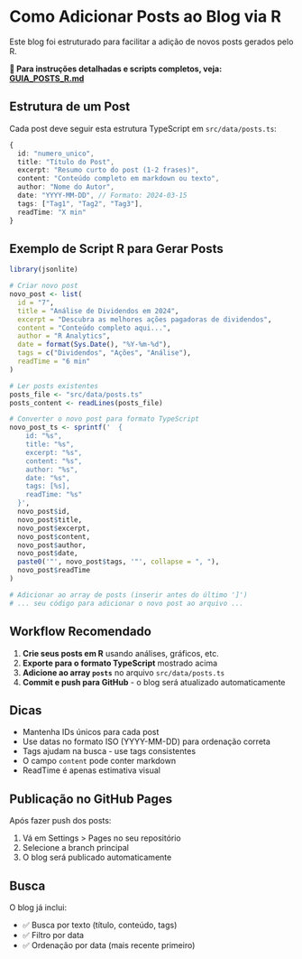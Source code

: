 # Como Adicionar Posts ao Blog via R

Este blog foi estruturado para facilitar a adição de novos posts gerados pelo R.

**📖 Para instruções detalhadas e scripts completos, veja: [GUIA_POSTS_R.md](GUIA_POSTS_R.md)**

## Estrutura de um Post

Cada post deve seguir esta estrutura TypeScript em `src/data/posts.ts`:

```typescript
{
  id: "numero_unico",
  title: "Título do Post",
  excerpt: "Resumo curto do post (1-2 frases)",
  content: "Conteúdo completo em markdown ou texto",
  author: "Nome do Autor",
  date: "YYYY-MM-DD", // Formato: 2024-03-15
  tags: ["Tag1", "Tag2", "Tag3"],
  readTime: "X min"
}
```

## Exemplo de Script R para Gerar Posts

```r
library(jsonlite)

# Criar novo post
novo_post <- list(
  id = "7",
  title = "Análise de Dividendos em 2024",
  excerpt = "Descubra as melhores ações pagadoras de dividendos",
  content = "Conteúdo completo aqui...",
  author = "R Analytics",
  date = format(Sys.Date(), "%Y-%m-%d"),
  tags = c("Dividendos", "Ações", "Análise"),
  readTime = "6 min"
)

# Ler posts existentes
posts_file <- "src/data/posts.ts"
posts_content <- readLines(posts_file)

# Converter o novo post para formato TypeScript
novo_post_ts <- sprintf('  {
    id: "%s",
    title: "%s",
    excerpt: "%s",
    content: "%s",
    author: "%s",
    date: "%s",
    tags: [%s],
    readTime: "%s"
  }',
  novo_post$id,
  novo_post$title,
  novo_post$excerpt,
  novo_post$content,
  novo_post$author,
  novo_post$date,
  paste0('"', novo_post$tags, '"', collapse = ", "),
  novo_post$readTime
)

# Adicionar ao array de posts (inserir antes do último ']')
# ... seu código para adicionar o novo post ao arquivo ...
```

## Workflow Recomendado

1. **Crie seus posts em R** usando análises, gráficos, etc.
2. **Exporte para o formato TypeScript** mostrado acima
3. **Adicione ao array `posts`** no arquivo `src/data/posts.ts`
4. **Commit e push para GitHub** - o blog será atualizado automaticamente

## Dicas

- Mantenha IDs únicos para cada post
- Use datas no formato ISO (YYYY-MM-DD) para ordenação correta
- Tags ajudam na busca - use tags consistentes
- O campo `content` pode conter markdown
- ReadTime é apenas estimativa visual

## Publicação no GitHub Pages

Após fazer push dos posts:
1. Vá em Settings > Pages no seu repositório
2. Selecione a branch principal
3. O blog será publicado automaticamente

## Busca

O blog já inclui:
- ✅ Busca por texto (título, conteúdo, tags)
- ✅ Filtro por data
- ✅ Ordenação por data (mais recente primeiro)
